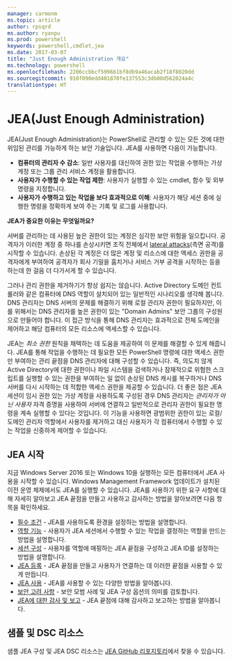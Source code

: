 ```yaml
---
manager: carmonm
ms.topic: article
author: rpsqrd
ms.author: ryanpu
ms.prod: powershell
keywords: powershell,cmdlet,jea
ms.date: 2017-03-07
title: "Just Enough Administration 개요"
ms.technology: powershell
ms.openlocfilehash: 2206ccbbcf5996b1bf8db9a46acab2f18f8020dd
ms.sourcegitcommit: 910f090edd401870fe137553c3db00d562024a4c
translationtype: HT
---
```

# <a name="just-enough-administration"></a>JEA(Just Enough Administration)

JEA(Just Enough Administration)는 PowerShell로 관리할 수 있는 모든 것에 대한 위임된 관리를 가능하게 하는 보안 기술입니다.
JEA를 사용하면 다음이 가능합니다.

- **컴퓨터의 관리자 수 감소**: 일반 사용자를 대신하여 권한 있는 작업을 수행하는 가상 계정 또는 그룹 관리 서비스 계정을 활용합니다.
- **사용자가 수행할 수 있는 작업 제한**: 사용자가 실행할 수 있는 cmdlet, 함수 및 외부 명령을 지정합니다.
- **사용자가 수행하고 있는 작업을 보다 효과적으로 이해**: 사용자가 해당 세션 중에 실행한 명령을 정확하게 보여 주는 기록 및 로그를 사용합니다.

**JEA가 중요한 이유는 무엇일까요?**

서버를 관리하는 데 사용된 높은 권한이 있는 계정은 심각한 보안 위험을 일으킵니다.
공격자가 이러한 계정 중 하나를 손상시키면 조직 전체에서 [lateral attacks](http://aka.ms/pth)(측면 공격)를 시작할 수 있습니다.
손상된 각 계정은 더 많은 계정 및 리소스에 대한 액세스 권한을 공격자에게 부여하여 공격자가 회사 기밀을 훔치거나 서비스 거부 공격을 시작하는 등을 하는데 한 걸음 더 다가서게 할 수 있습니다.

그러나 관리 권한을 제거하기가 항상 쉽지는 않습니다.
Active Directory 도메인 컨트롤러와 같은 컴퓨터에 DNS 역할이 설치되어 있는 일반적인 시나리오를 생각해 봅니다.
DNS 관리자는 DNS 서버의 문제를 해결하기 위해 로컬 관리자 권한이 필요하지만, 이를 위해서는 DNS 관리자를 높은 권한이 있는 "Domain Admins" 보안 그룹의 구성원으로 만들어야 합니다.
이 접근 방식을 통해 DNS 관리자는 효과적으로 전체 도메인을 제어하고 해당 컴퓨터의 모든 리소스에 액세스할 수 있습니다.

JEA는 *최소 권한* 원칙을 채택하는 데 도움을 제공하여 이 문제를 해결할 수 있게 해줍니다.
JEA를 통해 작업을 수행하는 데 필요한 모든 PowerShell 명령에 대한 액세스 권한만 부여하는 관리 끝점을 DNS 관리자에 대해 구성할 수 있습니다.
즉, 의도치 않게 Active Directory에 대한 권한이나 파일 시스템을 검색하거나 잠재적으로 위험한 스크립트를 실행할 수 있는 권한을 부여하는 일 없이 손상된 DNS 캐시를 복구하거나 DNS 서버를 다시 시작하는 데 적합한 액세스 권한을 제공할 수 있습니다.
더 좋은 점은 JEA 세션이 임시 권한 있는 가상 계정을 사용하도록 구성된 경우 DNS 관리자는 *관리자가 아닌 사용자* 자격 증명을 사용하여 서버에 연결하고 일반적으로 관리자 권한이 필요한 명령을 계속 실행할 수 있다는 것입니다.
이 기능을 사용하면 광범위한 권한이 있는 로컬/도메인 관리자 역할에서 사용자를 제거하고 대신 사용자가 각 컴퓨터에서 수행할 수 있는 작업을 신중하게 제어할 수 있습니다.

## <a name="get-started-with-jea"></a>JEA 시작

지금 Windows Server 2016 또는 Windows 10을 실행하는 모든 컴퓨터에서 JEA 사용을 시작할 수 있습니다.
Windows Management Framework 업데이트가 설치된 이전 운영 체제에서도 JEA를 실행할 수 있습니다.
JEA를 사용하기 위한 요구 사항에 대해 자세히 알아보고 JEA 끝점을 만들고 사용하고 감사하는 방법을 알아보려면 다음 항목을 확인하세요.

- [필수 조건](prerequisites.md) - JEA를 사용하도록 환경을 설정하는 방법을 설명합니다.
- [역할 기능](role-capabilities.md) - 사용자가 JEA 세션에서 수행할 수 있는 작업을 결정하는 역할을 만드는 방법을 설명합니다.
- [세션 구성](session-configurations.md) - 사용자를 역할에 매핑하는 JEA 끝점을 구성하고 JEA ID를 설정하는 방법을 설명합니다.
- [JEA 등록](register-jea.md) - JEA 끝점을 만들고 사용자가 연결하는 데 이러한 끝점을 사용할 수 있게 만듭니다.
- [JEA 사용](using-jea.md) - JEA를 사용할 수 있는 다양한 방법을 알아봅니다.
- [보안 고려 사항](security-considerations.md) - 보안 모범 사례 및 JEA 구성 옵션의 의미를 검토합니다.
- [JEA에 대한 감사 및 보고](audit-and-report.md) - JEA 끝점에 대해 감사하고 보고하는 방법을 알아봅니다.

## <a name="samples-and-dsc-resource"></a>샘플 및 DSC 리소스

샘플 JEA 구성 및 JEA DSC 리소스는 [JEA GitHub 리포지토리](https://github.com/PowerShell/JEA)에서 찾을 수 있습니다.
